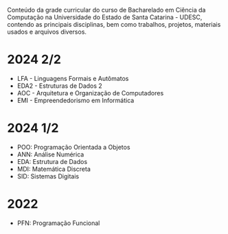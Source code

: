 Conteúdo da grade curricular do curso de Bacharelado em Ciência da Computação na 
Universidade do Estado de Santa Catarina - UDESC, contendo as principais disciplinas, 
bem como trabalhos, projetos, materiais usados e arquivos diversos.

# 2024 2/2
- LFA - Linguagens Formais e Autômatos
- EDA2 - Estruturas de Dados 2
- AOC - Arquitetura e Organização de Computadores
- EMI - Empreendedorismo em Informática
# 2024 1/2
- POO: Programação Orientada a Objetos
- ANN: Análise Numérica
- EDA: Estrutura de Dados
- MDI: Matemática Discreta
- SID: Sistemas Digitais
# 2022
- PFN: Programação Funcional

